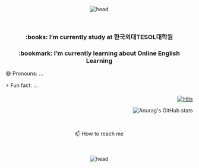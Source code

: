 <div align=center>
  
![head](https://capsule-render.vercel.app/api?type=egg&height=300&color=F8E2CF&text=Sarah's%20Github&fontSize=70&desc=ENGLISH%20EDUCATION%20and%20TECH&descAlign=49&descAlignY=53&fontAlign=50&fontAlignY=35&animation=twinkling&section=header&reversal=false)

<br>

<div align=center>
  
<h3>:books: I’m currently study at 한국외대TESOL대학원
  
<h3>:bookmark: I’m currently learning about Online English Learning

</div>

<div align=left> 
  
  <p>😄 Pronouns: ...
  <p>⚡ Fun fact: ... 
  
<div align=right> 
    
[![Hits](https://hits.seeyoufarm.com/api/count/incr/badge.svg?url=https%3A%2F%2Fgithub.com%2FYoung2Eng&count_bg=%23FFDAC7&title_bg=%23FFADAD&icon=&icon_color=%23E7E7E7&title=hits&edge_flat=false)](https://hits.seeyoufarm.com)

![Anurag's GitHub stats](https://github-readme-stats.vercel.app/api?username=Young2Eng&show_icons=true&theme=rose)

</div>

<br>

<div align=center>

📫 How to reach me


<br>
  
![head](https://capsule-render.vercel.app/api?type=egg&height=300&color=F8E2CF&fontSize=70&descAlign=49&descAlignY=53&fontAlign=50&fontAlignY=35&animation=twinkling&section=footer&reversal=false&fontColor=f7f5f5)

</div>
